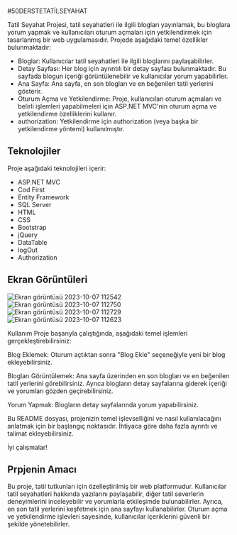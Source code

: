 #50DERSTETATİLSEYAHAT

Tatil Seyahat Projesi, tatil seyahatleri ile ilgili blogları yayınlamak, bu bloglara yorum yapmak ve kullanıcıları oturum açmaları için yetkilendirmek için tasarlanmış bir web uygulamasıdır. Projede aşağıdaki temel özellikler bulunmaktadır:

- Bloglar: Kullanıcılar tatil seyahatleri ile ilgili bloglarını paylaşabilirler.
- Detay Sayfası: Her blog için ayrıntılı bir detay sayfası bulunmaktadır. Bu sayfada blogun içeriği görüntülenebilir ve kullanıcılar yorum yapabilirler.
- Ana Sayfa: Ana sayfa, en son blogları ve en beğenilen tatil yerlerini gösterir.
- Oturum Açma ve Yetkilendirme: Proje, kullanıcıları oturum açmaları ve belirli işlemleri yapabilmeleri için ASP.NET MVC'nin oturum açma ve yetkilendirme özelliklerini kullanır.
- authorization: Yetkilendirme için authorization (veya başka bir yetkilendirme yöntemi) kullanılmıştır.

## Teknolojiler

Proje aşağıdaki teknolojileri içerir:

- ASP.NET MVC
- Cod First
- Entity Framework
- SQL Server
- HTML
- CSS
- Bootstrap
- jQuery
- DataTable
- logOut
- Authorization


## Ekran Görüntüleri
![Ekran görüntüsü 2023-10-07 112542](https://github.com/Ademyldrrm/TatilSeyahetProje/assets/92265631/0798193f-039e-4c14-a806-52648a0b1c4d)
![Ekran görüntüsü 2023-10-07 112750](https://github.com/Ademyldrrm/TatilSeyahetProje/assets/92265631/acf64c35-a1fc-4eac-8c13-d6b270d5a210)
![Ekran görüntüsü 2023-10-07 112729](https://github.com/Ademyldrrm/TatilSeyahetProje/assets/92265631/8c6e8271-f984-49c5-86d3-d59e71029f05)
![Ekran görüntüsü 2023-10-07 112623](https://github.com/Ademyldrrm/TatilSeyahetProje/assets/92265631/211a1aa9-1206-4da8-9845-25035675d2b0)

Kullanım
Proje başarıyla çalıştığında, aşağıdaki temel işlemleri gerçekleştirebilirsiniz:

Blog Eklemek: Oturum açtıktan sonra "Blog Ekle" seçeneğiyle yeni bir blog ekleyebilirsiniz.

Blogları Görüntülemek: Ana sayfa üzerinden en son blogları ve en beğenilen tatil yerlerini görebilirsiniz. Ayrıca blogların detay sayfalarına giderek içeriği ve yorumları gözden geçirebilirsiniz.

Yorum Yapmak: Blogların detay sayfalarında yorum yapabilirsiniz.

Bu README dosyası, projenizin temel işlevselliğini ve nasıl kullanılacağını anlatmak için bir başlangıç ​​noktasıdır. İhtiyaca göre daha fazla ayrıntı ve talimat ekleyebilirsiniz.

İyi çalışmalar!

## Prpjenin Amacı
Bu proje, tatil tutkunları için özelleştirilmiş bir web platformudur. Kullanıcılar tatil seyahatleri hakkında yazılarını paylaşabilir, diğer tatil severlerin deneyimlerini inceleyebilir ve yorumlarla etkileşimde bulunabilirler. Ayrıca, en son tatil yerlerini keşfetmek için ana sayfayı kullanabilirler. Oturum açma ve yetkilendirme işlevleri sayesinde, kullanıcılar içeriklerini güvenli bir şekilde yönetebilirler.

